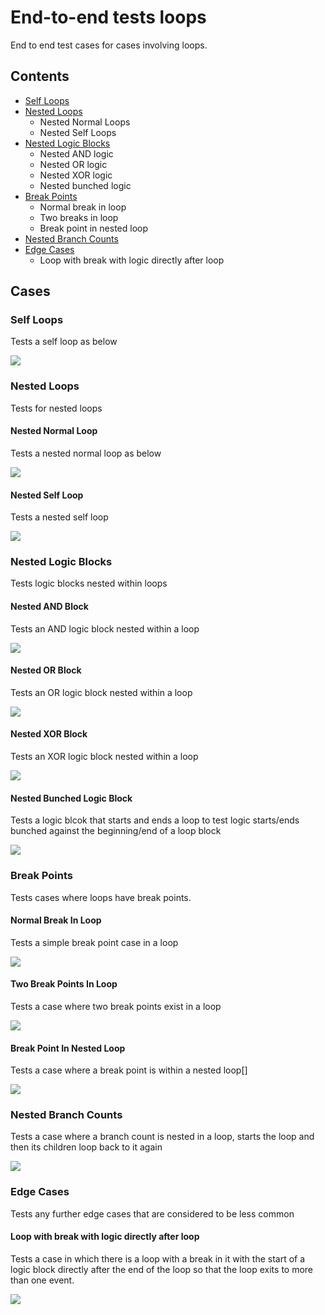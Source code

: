 # End-to-end tests loops
End to end test cases for cases involving loops.
## Contents
* [Self Loops](/docs/development/end-to-end-tests/Loops.md#self-loops)
* [Nested Loops](/docs/development/end-to-end-tests/Loops.md#nested-loops)
  * Nested Normal Loops
  * Nested Self Loops
* [Nested Logic Blocks](/docs/development/end-to-end-tests/Loops.md#nested-logic-blocks)
  * Nested AND logic
  * Nested OR logic
  * Nested XOR logic
  * Nested bunched logic
* [Break Points](/docs/development/end-to-end-tests/Loops.md#break-points)
  * Normal break in loop
  * Two breaks in loop
  * Break point in nested loop
* [Nested Branch Counts](/docs/development/end-to-end-tests/Loops.md#nested-branch-counts)
* [Edge Cases](/docs/development/end-to-end-tests/Loops.md#edge-cases)
  * Loop with break with logic directly after loop

## Cases
### Self Loops
Tests a self loop as below

![](/end-to-end-pumls/loops/self_loop.svg)
### Nested Loops
Tests for nested loops
#### Nested Normal Loop
Tests a nested normal loop as below

![](/end-to-end-pumls/loops/nested_loops/nested_normal_loops.svg)
#### Nested Self Loop
Tests a nested self loop

![](/end-to-end-pumls/loops/nested_loops/nested_self_loop.svg)
### Nested Logic Blocks
Tests logic blocks nested within loops
#### Nested AND Block
Tests an AND logic block nested within a loop

![](/end-to-end-pumls/loops/nested_logic_blocks/loop_nested_AND.svg)
#### Nested OR Block
Tests an OR logic block nested within a loop

![](/end-to-end-pumls/loops/nested_logic_blocks/loop_nested_OR.svg)
#### Nested XOR Block
Tests an XOR logic block nested within a loop

![](/end-to-end-pumls/loops/nested_logic_blocks/loop_nested_XOR.svg)
#### Nested Bunched Logic Block
Tests a logic blcok that starts and ends a loop to test logic starts/ends bunched against the beginning/end of a loop block

![](/end-to-end-pumls/loops/nested_logic_blocks/loop_nested_logic_bunched.svg)
### Break Points
Tests cases where loops have break points.
#### Normal Break In Loop
Tests a simple break point case in a loop

![](/end-to-end-pumls/loops/break_points/loop_break_point.svg)
#### Two Break Points In Loop
Tests a case where two break points exist in a loop

![](/end-to-end-pumls/loops/break_points/loop_with_2_breaks.svg)
#### Break Point In Nested Loop
Tests a case where a break point is within a nested loop[]

![](/end-to-end-pumls/loops/break_points/loop_nested_break_point.svg)
### Nested Branch Counts
Tests a case where a branch count is nested in a loop, starts the loop and then its children loop back to it again

![](/end-to-end-pumls/loops/nested_branch_counts/loop_nested_branch_counts.svg)
### Edge Cases
Tests any further edge cases that are considered to be less common
#### Loop with break with logic directly after loop 
Tests a case in which there is a loop with a break in it with the start of a logic block directly after the end of the loop so that the loop exits to more than one event.

![](/end-to-end-pumls/loops/edge_cases/loop_break_split_exit.svg)